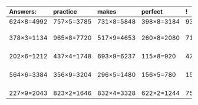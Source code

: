 | Answers: | practice | makes | perfect | ! |
| :--- | :--- | :--- | :--- | :--- |
| 624×8=4992 | 757×5=3785 | 731×8=5848 | 398×8=3184 | 939×3=2817 | 
|   |   |   |   |   | 
|   |   |   |   |   | 
|   |   |   |   |   | 
| 378×3=1134 | 965×8=7720 | 517×9=4653 | 260×8=2080 | 712×5=3560 | 
|   |   |   |   |   | 
|   |   |   |   |   | 
|   |   |   |   |   | 
|   |   |   |   |   | 
| 202×6=1212 | 437×4=1748 | 693×9=6237 | 115×8=920 | 478×2=956 | 
|   |   |   |   |   | 
|   |   |   |   |   | 
|   |   |   |   |   | 
|   |   |   |   |   | 
| 564×6=3384 | 356×9=3204 | 296×5=1480 | 156×5=780 | 157×3=471 | 
|   |   |   |   |   | 
|   |   |   |   |   | 
|   |   |   |   |   | 
|   |   |   |   |   | 
| 227×9=2043 | 823×2=1646 | 832×4=3328 | 622×2=1244 | 759×6=4554 | 
